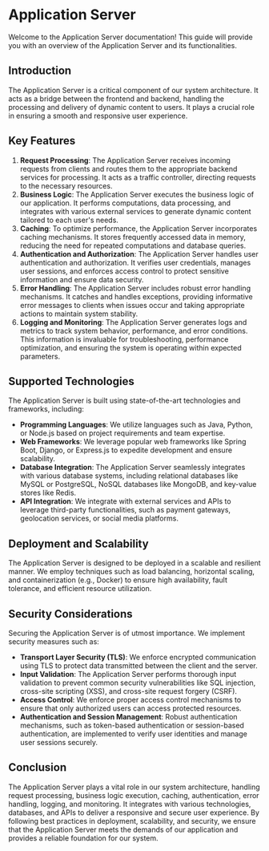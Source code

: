 # Application Server
Welcome to the Application Server documentation! This guide will provide you with an overview of the Application Server and its functionalities.

## Introduction
The Application Server is a critical component of our system architecture. It acts as a bridge between the frontend and backend, handling the processing and delivery of dynamic content to users. It plays a crucial role in ensuring a smooth and responsive user experience.

## Key Features
1. **Request Processing**: The Application Server receives incoming requests from clients and routes them to the appropriate backend services for processing. It acts as a traffic controller, directing requests to the necessary resources.
2. **Business Logic**: The Application Server executes the business logic of our application. It performs computations, data processing, and integrates with various external services to generate dynamic content tailored to each user's needs.
3. **Caching**: To optimize performance, the Application Server incorporates caching mechanisms. It stores frequently accessed data in memory, reducing the need for repeated computations and database queries.
4. **Authentication and Authorization**: The Application Server handles user authentication and authorization. It verifies user credentials, manages user sessions, and enforces access control to protect sensitive information and ensure data security.
5. **Error Handling**: The Application Server includes robust error handling mechanisms. It catches and handles exceptions, providing informative error messages to clients when issues occur and taking appropriate actions to maintain system stability.
6. **Logging and Monitoring**: The Application Server generates logs and metrics to track system behavior, performance, and error conditions. This information is invaluable for troubleshooting, performance optimization, and ensuring the system is operating within expected parameters.

## Supported Technologies
The Application Server is built using state-of-the-art technologies and frameworks, including:
- **Programming Languages**: We utilize languages such as Java, Python, or Node.js based on project requirements and team expertise.
- **Web Frameworks**: We leverage popular web frameworks like Spring Boot, Django, or Express.js to expedite development and ensure scalability.
- **Database Integration**: The Application Server seamlessly integrates with various database systems, including relational databases like MySQL or PostgreSQL, NoSQL databases like MongoDB, and key-value stores like Redis.
- **API Integration**: We integrate with external services and APIs to leverage third-party functionalities, such as payment gateways, geolocation services, or social media platforms.

## Deployment and Scalability
The Application Server is designed to be deployed in a scalable and resilient manner. We employ techniques such as load balancing, horizontal scaling, and containerization (e.g., Docker) to ensure high availability, fault tolerance, and efficient resource utilization.

## Security Considerations
Securing the Application Server is of utmost importance. We implement security measures such as:
- **Transport Layer Security (TLS)**: We enforce encrypted communication using TLS to protect data transmitted between the client and the server.
- **Input Validation**: The Application Server performs thorough input validation to prevent common security vulnerabilities like SQL injection, cross-site scripting (XSS), and cross-site request forgery (CSRF).
- **Access Control**: We enforce proper access control mechanisms to ensure that only authorized users can access protected resources.
- **Authentication and Session Management**: Robust authentication mechanisms, such as token-based authentication or session-based authentication, are implemented to verify user identities and manage user sessions securely.

## Conclusion
The Application Server plays a vital role in our system architecture, handling request processing, business logic execution, caching, authentication, error handling, logging, and monitoring. It integrates with various technologies, databases, and APIs to deliver a responsive and secure user experience. By following best practices in deployment, scalability, and security, we ensure that the Application Server meets the demands of our application and provides a reliable foundation for our system.
